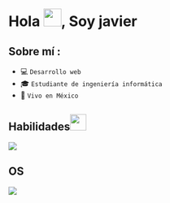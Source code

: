 <div align="center" width="50">
    
</div>
<h1 align="">Hola <img src="https://media.giphy.com/media/hvRJCLFzcasrR4ia7z/giphy.gif" width="35">, Soy javier</h1>



## Sobre mí :

- 💻 `Desarrollo web`
- 🎓 `Estudiante de ingeniería informática`
- 🏡 `Vivo en México`

<h2>Habilidades<img src = "https://media2.giphy.com/media/QssGEmpkyEOhBCb7e1/giphy.gif?cid=ecf05e47a0n3gi1bfqntqmob8g9aid1oyj2wr3ds3mg700bl&rid=giphy.gif" width = 32px> </h2>
<p align="left">
  <a href="https://skillicons.dev">
    <img src="https://skillicons.dev/icons?i=github,vscode,react,ts,js,vite,tailwind,java,spring,mysql" />
  </a>
</p>

<h2>OS</h2>
<img src="https://skillicons.dev/icons?i=linux,windows" />


